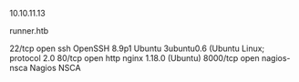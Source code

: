
10.10.11.13

runner.htb

22/tcp   open  ssh         OpenSSH 8.9p1 Ubuntu 3ubuntu0.6 (Ubuntu Linux; protocol 2.0
80/tcp   open  http        nginx 1.18.0 (Ubuntu)
8000/tcp open  nagios-nsca Nagios NSCA


